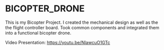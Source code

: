 # BICOPTER_DRONE
This is my Bicopter Project. I created the mechanical design as well as the the flight controller board. Took common components and integrated them into a functional bicopter drone.

Video Presentation: https://youtu.be/NlawcuO1GTc
